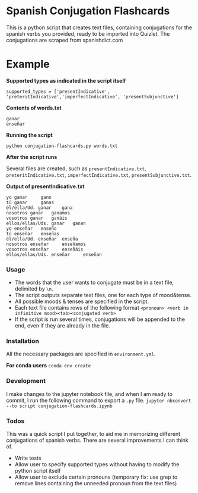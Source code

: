 # Spanish Conjugation Flashcards
This is a python script that creates text files, containing conjugations for the spanish verbs you provided, ready to be imported into Quizlet. The conjugations are scraped from spanishdict.com

# Example
__Supported types as indicated in the script itself__

`supported_types = ['presentIndicative', 'preteritIndicative','imperfectIndicative', 'presentSubjunctive']`

__Contents of words.txt__

```
ganar
enseñar
```
__Running the script__

`python conjugation-flashcards.py words.txt`

__After the script runs__

Several files are created, such as `presentIndicative.txt`,
`preteritIndicative.txt`, `imperfectIndicative.txt`, `presentSubjunctive.txt`.

__Output of presentIndicative.txt__

```
yo ganar	 gano
tú ganar	 ganas
él/ella/Ud. ganar	 gana
nosotros ganar	 ganamos
vosotros ganar	 ganáis
ellos/ellas/Uds. ganar	 ganan
yo enseñar	 enseño
tú enseñar	 enseñas
él/ella/Ud. enseñar	 enseña
nosotros enseñar	 enseñamos
vosotros enseñar	 enseñáis
ellos/ellas/Uds. enseñar	 enseñan
```
### Usage
- The words that the user wants to conjugate must be in a text file, delimited by `\n`.
- The script outputs separate text files, one for each type of mood&tense.
- All possible moods & tenses are specified in the script.
- Each text file contains rows of the following format `<pronoun> <verb in infinitive mood><tab><conjugated verb>`
- If the script is run several times, conjugations will be appended to the end, even if they are already in the file. 

### Installation
All the necessary packages are specified in `environment.yml`.

__For conda users__
`conda env create`

### Development
I make changes to the jupyter notebook file, and when I am ready to commit, I run the following command to export a `.py` file.
`jupyter nbconvert --to script conjugation-flashcards.ipynb`

### Todos
This was a quick script I put together, to aid me in memorizing different conjugations of spanish verbs. There are several improvements I can think of. 
- Write tests
- Allow user to specify supported types without having to modify the python script itself
- Allow user to exclude certain pronouns (temporary fix: use grep to remove lines containing the unneeded pronoun from the text files)
